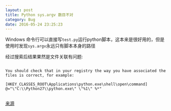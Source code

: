 ```yaml
---
layout: post
title: Python sys.argv 数目不对
category: Bug
date: 2016-05-24 23:25:23
---
```


Windows 命令行可以直接写`test.py`运行python脚本，这本来是很好用的，但是使用时发现`sys.argv`永远只有脚本本身的路径

经过搜索后结果果然是文件关联有问题:

```

You should check that in your registry the way you have associated the files is correct, for example:

[HKEY_CLASSES_ROOT\Applications\python.exe\shell\open\command]
@="\"C:\\Python27\\python.exe\" \"%1\" %*"


```

[来源](http://stackoverflow.com/questions/9880540/python-command-line-arguments-windows)
